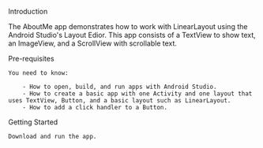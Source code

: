 Introduction

The AboutMe app demonstrates how to work with LinearLayout using the Android Studio's Layout Edior. This app consists of a TextView to show text, an ImageView, and a ScrollView with scrollable text.

Pre-requisites

    You need to know:
    
        - How to open, build, and run apps with Android Studio.
        - How to create a basic app with one Activity and one layout that uses TextView, Button, and a basic layout such as LinearLayout.
        - How to add a click handler to a Button.

Getting Started

    Download and run the app.

